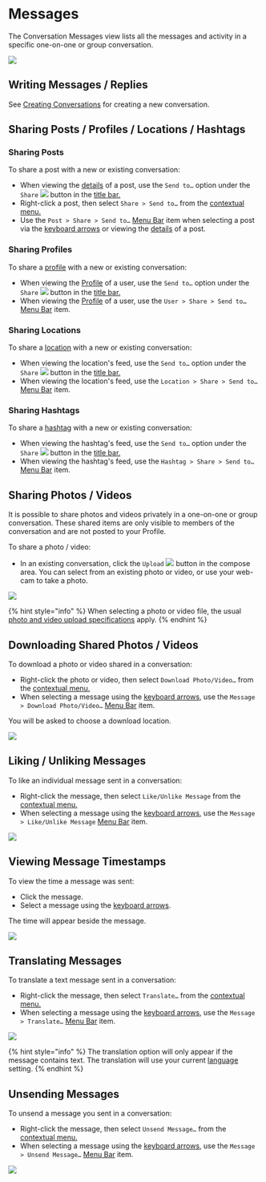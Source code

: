 # Messages

The Conversation Messages view lists all the messages and activity in a specific one-on-one or group conversation.

![](../../.gitbook/assets/conversation.png)

## Writing Messages / Replies

See [Creating Conversations](list.md#creating-conversations) for creating a new conversation.

## Sharing Posts / Profiles / Locations / Hashtags

### Sharing Posts

To share a post with a new or existing conversation:

* When viewing the [details](../detailview.md) of a post, use the `Send to…` option under the `Share` ![](../../.gitbook/assets/share%20%283%29.png) button in the [title bar.](../../misc/glossary.md#title-bar)
* Right-click a post, then select `Share > Send to…` from the [contextual menu.](../../misc/glossary.md#contextual-menu)
* Use the `Post > Share > Send to…` [Menu Bar](../../misc/glossary.md#menu-bar) item when selecting a post via the [keyboard arrows](../../misc/keyboard-shortcuts.md) or viewing the [details](../detailview.md) of a post.

### Sharing Profiles

To share a [profile](../profile/) with a new or existing conversation:

* When viewing the [Profile](../profile/) of a user, use the `Send to…` option under the `Share` ![](../../.gitbook/assets/share.png) button in the [title bar.](../../misc/glossary.md#title-bar)
* When viewing the [Profile](../profile/) of a user, use the `User > Share > Send to…` [Menu Bar](../../misc/glossary.md#menu-bar) item.

### Sharing Locations

To share a [location](../locations.md) with a new or existing conversation:

* When viewing the location's feed, use the `Send to…` option under the `Share` ![](../../.gitbook/assets/share%20%281%29.png) button in the [title bar.](../../misc/glossary.md#title-bar)
* When viewing the location's feed, use the `Location > Share > Send to…` [Menu Bar](../../misc/glossary.md#menu-bar) item.

### Sharing Hashtags

To share a [hashtag](../hashtags.md) with a new or existing conversation:

* When viewing the hashtag's feed, use the `Send to…` option under the `Share` ![](../../.gitbook/assets/share%20%282%29.png) button in the [title bar.](../../misc/glossary.md#title-bar)
* When viewing the hashtag's feed, use the `Hashtag > Share > Send to…` [Menu Bar](../../misc/glossary.md#menu-bar) item.

## Sharing Photos / Videos

It is possible to share photos and videos privately in a one-on-one or group conversation. These shared items are only visible to members of the conversation and are not posted to your Profile.

To share a photo / video:

* In an existing conversation, click the `Upload` ![](../../.gitbook/assets/message-upload.png) button in the compose area. You can select from an existing photo or video, or use your web-cam to take a photo.

![](../../.gitbook/assets/conversation-upload.png)

{% hint style="info" %}
When selecting a photo or video file, the usual [photo and video upload specifications](../../misc/upload-specifications.md) apply.
{% endhint %}

## Downloading Shared Photos / Videos

To download a photo or video shared in a conversation:

* Right-click the photo or video, then select `Download Photo/Video…` from the [contextual menu.](../../misc/glossary.md#contextual-menu)
* When selecting a message using the [keyboard arrows](../../misc/keyboard-shortcuts.md), use the `Message > Download Photo/Video…` [Menu Bar](../../misc/glossary.md#menu-bar) item.

You will be asked to choose a download location.

![](../../.gitbook/assets/message-unlike-1.png)

## Liking / Unliking Messages

To like an individual message sent in a conversation:

* Right-click the message, then select `Like/Unlike Message` from the [contextual menu.](../../misc/glossary.md#contextual-menu)
* When selecting a message using the [keyboard arrows](../../misc/keyboard-shortcuts.md), use the `Message > Like/Unlike Message` [Menu Bar](../../misc/glossary.md#menu-bar) item.

![](../../.gitbook/assets/message-unlike-1.png)

## Viewing Message Timestamps

To view the time a message was sent:

* Click the message.
* Select a message using the [keyboard arrows](../../misc/keyboard-shortcuts.md).

The time will appear beside the message.

![](../../.gitbook/assets/message-timestamp.png)

## Translating Messages

To translate a text message sent in a conversation:

* Right-click the message, then select `Translate…` from the [contextual menu.](../../misc/glossary.md#contextual-menu)
* When selecting a message using the [keyboard arrows](../../misc/keyboard-shortcuts.md), use the `Message > Translate…` [Menu Bar](../../misc/glossary.md#menu-bar) item.

![](../../.gitbook/assets/message-translate.png)

{% hint style="info" %}
The translation option will only appear if the message contains text. The translation will use your current [language](../../preferences/general.md#language) setting.
{% endhint %}

## Unsending Messages

To unsend a message you sent in a conversation:

* Right-click the message, then select `Unsend Message…` from the [contextual menu.](../../misc/glossary.md#contextual-menu)
* When selecting a message using the [keyboard arrows](../../misc/keyboard-shortcuts.md), use the `Message > Unsend Message…` [Menu Bar](../../misc/glossary.md#menu-bar) item.

![](../../.gitbook/assets/message-unlike-1.png)


